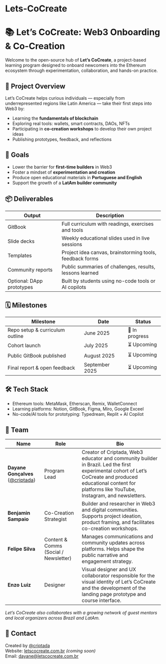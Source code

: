 # Lets-CoCreate
# 📚 Let’s CoCreate: Web3 Onboarding & Co-Creation

Welcome to the open-source hub of **Let’s CoCreate**, a project-based learning program designed to onboard newcomers into the Ethereum ecosystem through experimentation, collaboration, and hands-on practice.





## 🧭 Project Overview

Let’s CoCreate helps curious individuals — especially from underrepresented regions like Latin America — take their first steps into Web3 by:

- Learning the **fundamentals of blockchain**
- Exploring real tools: wallets, smart contracts, DAOs, NFTs
- Participating in **co-creation workshops** to develop their own project ideas
- Publishing prototypes, feedback, and reflections


## 🎯 Goals

- Lower the barrier for **first-time builders** in Web3  
- Foster a mindset of **experimentation and creation**  
- Produce open educational materials in **Portuguese and English**  
- Support the growth of a **LatAm builder community** 


## 📦 Deliverables

| Output | Description |
|--------|-------------|
| GitBook | Full curriculum with readings, exercises and tools |
| Slide decks | Weekly educational slides used in live sessions |
| Templates | Project idea canvas, brainstorming tools, feedback forms |
| Community reports | Public summaries of challenges, results, lessons learned |
| Optional: DApp prototypes | Built by students using no-code tools or AI copilots |



## 🗓️ Milestones

| Milestone | Date | Status |
|-----------|------|--------|
| Repo setup & curriculum outline | June 2025 | 🔄 In progress |
| Cohort launch | July 2025 | ⏳ Upcoming |
| Public GitBook published | August 2025 | ⏳ Upcoming |
| Final report & open feedback | September 2025 | ⏳ Upcoming |



## 🛠 Tech Stack

- Ethereum tools: MetaMask, Etherscan, Remix, WalletConnect  
- Learning platforms: Notion, GitBook, Figma, Miro, Google Exceel
- No-code/AI tools for prototyping: Typedream, Replit + AI Copilot


## 👥 Team

| Name            | Role                                 | Bio |
|-----------------|--------------------------------------|-----|
| **Dayane Gonçalves** ([@criptada](https://x.com/criptada)) | Program Lead             | Creator of Criptada, Web3 educator and community builder in Brazil. Led the first experimental cohort of Let’s CoCreate and produced educational content for platforms like YouTube, Instagram, and newsletters. |
| **Benjamin Sampaio** | Co-Creation Strategist             | Builder and researcher in Web3 and digital communities. Supports project ideation, product framing, and facilitates co-creation workshops. |
| **Felipe Silva** | Content & Comms (Social / Newsletter) | Manages communications and community updates across platforms. Helps shape the public narrative and engagement strategy. |
| **Enzo Luiz** | Designer | Visual designer and UX collaborator responsible for the visual identity of Let’s CoCreate and the development of the landing page prototype and course interface. |

*Let’s CoCreate also collaborates with a growing network of guest mentors and local organizers across Brazil and LatAm.*



## 💬 Contact

Created by [@criptada](https://x.com/criptada)  
Website: [letscocreate.com.br](https://letscocreate.com.br) *(coming soon)*  
Email: dayane@letscocreate.com.br

